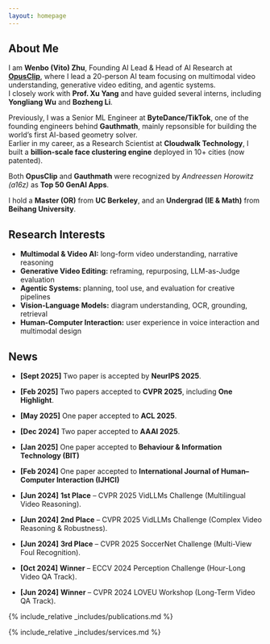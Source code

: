 ```yaml
---
layout: homepage
---
```


## About Me

I am **Wenbo (Vito) Zhu**, Founding AI Lead & Head of AI Research at **[OpusClip](https://www.opusclip.com)**, where I lead a 20-person AI team focusing on multimodal video understanding, generative video editing, and agentic systems.  
I closely work with **Prof. Xu Yang** and have guided several interns, including **Yongliang Wu** and **Bozheng Li**.  

Previously, I was a Senior ML Engineer at **ByteDance/TikTok**, one of the founding engineers behind **Gauthmath**, mainly repsonsible for building the world’s first AI-based geometry solver.  
Earlier in my career, as a Research Scientist at **Cloudwalk Technology**, I built a **billion-scale face clustering engine** deployed in 10+ cities (now patented).

Both **OpusClip** and **Gauthmath** were recognized by *Andreessen Horowitz (a16z)* as **Top 50 GenAI Apps**.  

I hold a **Master (OR)** from **UC Berkeley**, and an **Undergrad (IE & Math)** from **Beihang University**.  

## Research Interests

- **Multimodal & Video AI:** long-form video understanding, narrative reasoning  
- **Generative Video Editing:** reframing, repurposing, LLM-as-Judge evaluation  
- **Agentic Systems:** planning, tool use, and evaluation for creative pipelines  
- **Vision-Language Models:** diagram understanding, OCR, grounding, retrieval 
- **Human-Computer Interaction:** user experience in voice interaction and multimodal design   

## News

- **[Sept 2025]** Two paper is accepted by **NeurIPS 2025**.
- **[Feb 2025]** Two papers accepted to **CVPR 2025**, including **One Highlight**.  
- **[May 2025]** One paper accepted to **ACL 2025**.  
- **[Dec 2024]** Two paper accepted to **AAAI 2025**.  
- **[Jan 2025]** One paper accepted to **Behaviour & Information Technology (BIT)** 
- **[Feb 2024]** One paper accepted to **International Journal of Human–Computer Interaction (IJHCI)**

- **[Jun 2024]** **1st Place** – CVPR 2025 VidLLMs Challenge (Multilingual Video Reasoning).  
- **[Jun 2024]** **2nd Place** – CVPR 2025 VidLLMs Challenge (Complex Video Reasoning & Robustness).  
- **[Jun 2024]** **3rd Place** – CVPR 2025 SoccerNet Challenge (Multi-View Foul Recognition).  
- **[Oct 2024]** **Winner** – ECCV 2024 Perception Challenge (Hour-Long Video QA Track).  
- **[Jun 2024]** **Winner** – CVPR 2024 LOVEU Workshop (Long-Term Video QA Track).  

{% include_relative _includes/publications.md %}

{% include_relative _includes/services.md %}
